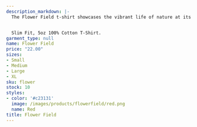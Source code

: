 ```yaml
---
description_markdown: |-
  The Flower Field t-shirt showcases the vibrant life of nature at its peak. This piece radiates energy, symbolizing our passion for safeguarding the rich tapestry of nature.


  Slim Fit, 5oz 100% Cotton T-Shirt.
garment_type: null
name: Flower Field
price: "22.00"
sizes:
- Small
- Medium
- Large
- XL
sku: flower
stock: 10
styles:
- color: '#c23131'
  image: /images/products/flowerfield/red.png
  name: Red
title: Flower Field
---
```

